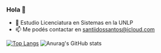 ### Hola 👋

<!-- - 🔭  -->
- 🌱 Estudio Licenciatura en Sistemas en la UNLP
- 📫 Me podés contactar en santiidossantos@icloud.com
<!-- - 👯 I’m looking to collaborate on ...
- 🤔 I’m looking for help with ...
- 💬 Ask me about ...
- 😄 Pronouns: ...
- ⚡ Fun fact: ... -->

<span style="display:inline;">[![Top Langs](https://github-readme-stats.vercel.app/api/top-langs/?username=santidossantos&theme=radical&size_weight=0.5&count_weight=0.5)](https://github.com/santidossantos/github-readme-stats)
</span><span style="display:inline;">  ![Anurag's GitHub stats](https://github-readme-stats.vercel.app/api?username=santidossantos&show_icons=true&theme=radical)</span>

         
